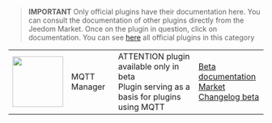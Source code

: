 
>**IMPORTANT**
>Only official plugins have their documentation here. You can consult the documentation of other plugins directly from the Jeedom Market. Once on the plugin in question, click on documentation.
>You can see [here](https://market.jeedom.com/index.php?v=d&p=market&type=plugin&categorie=mqtt2) all official plugins in this category


| | | | |
|--- | --- | --- | ---|
|<img src="./beta/._icon.png" class="pluginLogo" width="100" />|MQTT Manager|ATTENTION plugin available only in beta<br/>Plugin serving as a basis for plugins using MQTT|[Beta documentation](./beta/index.md)<br/>[Market](https://market.jeedom.com/index.php?v=d&p=market_display&id=4213)<br/>[Changelog beta](./beta/changelog.md)|
